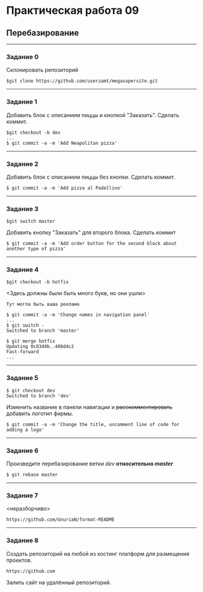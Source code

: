 # Практическая работа 09

## Перебазирование
____
### Задание 0

Склонировать репозиторий
```
$git clone https://github.com/userzamt/megasupersite.git
```
____
### Задание 1

Добавить блок с описанием пиццы и кнопкой "Заказать". Сделать коммит.

```
$git checkout -b dev
...
$ git commit -a -m 'Add Neapolitan pizza'
```

____
### Задание 2

Добавить блок с описанием пиццы без кнопки. Сделать коммит.

```
$ git commit -a -m 'Add pizza al Padellino'
```

____
### Задание 3

```
$git switch master
```
Добавить кнопку "Заказать" для второго блока. Сделать коммит

```
$ git commit -a -m 'Add order button for the second block about another type of pizza'
```

____
### Задание 4
```
$git checkout -b hotfix
```
<Здесь должны были быть много букв, но они ушли>
```
Тут могла быть ваша реклама
```

```
$ git commit -a -m 'Change names in navigation panel'
...
$ git switch -
Switched to branch 'master'

$ git merge hotfix
Updating 0c83d4b..406d4c2
Fast-forward
...
```

----
### Задание 5

```
$ git checkout dev
Switched to branch 'dev'
```
Изменить название в панели навигации и ~~расскомментировать~~ добавить логотип фирмы.

```
$ git commit -a -m 'Change the title, uncomment line of code for adding a logo'
```

----
### Задание 6

Произведите перебазирование ветки *dev* **относительно *master***

```
$ git rebase master
```

----
### Задание 7

<неразборчиво>

```
https://github.com/GnuriaN/format-README
```

----
### Задание 8

Создать репозиторий на любой из хостинг платформ для размещения проектов.

```
https://github.com
```
Залить сайт на удалённый репозиторий.

